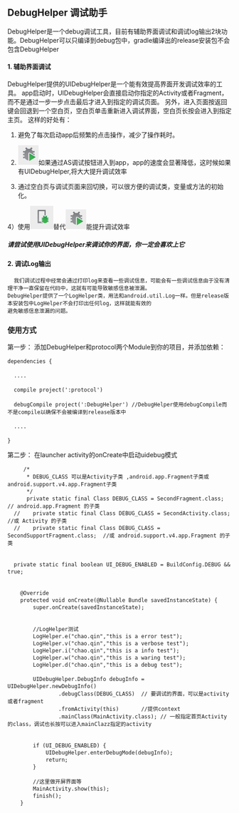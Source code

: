 ## DebugHelper  调试助手

DebugHelper是一个debug调试工具，目前有辅助界面调试和调试log输出2块功能。DebugHelper可以只编译到debug包中，gradle编译出的release安装包不会包含DebugHelper


#### 1. 辅助界面调试

DebugHelper提供的UIDebugHelper是一个能有效提高界面开发调试效率的工具。
app启动时，UIDebugHelper会直接启动你指定的Activity或者Fragment，而不是通过一步一步点击最后才进入到指定的调试页面。
另外，进入页面按返回键会回退到一个空白页，空白页单击重新进入调试界面，空白页长按会进入到指定主页。
这样的好处有：
   1) 避免了每次启动app后频繁的点击操作，减少了操作耗时。

   2)  ![debug按钮](./images/img_as_debug.png)如果通过AS调试按钮进入到app，app的速度会显著降低，这时候如果有UIDebugHelper,将大大提升调试效率

   3) 通过空白页与调试页面来回切换，可以很方便的调试类，变量或方法的初始化。

   4）使用![attatch按钮](./images/img_as_attach_debug.png)替代![debug按钮](./images/img_as_debug.png)能提升调试效率

##### 请尝试使用UIDebugHelper来调试你的界面，你一定会喜欢上它

#### 2. 调试Log输出
      我们调试过程中经常会通过打印log来查看一些调试信息，可能会有一些调试信息由于没有清理干净一直保留在代码中，这就有可能导致敏感信息被泄漏。
    DebugHelper提供了一个LogHelper类，用法和android.util.Log一样。但是release版本安装包中LogHelper不会打印出任何log，这样就能有效的
    避免敏感信息泄漏的问题。



### 使用方式
第一步： 添加DebugHelper和protocol两个Module到你的项目，并添加依赖：
```
dependencies {

  ....

  compile project(':protocol')

  debugCompile project(':DebugHelper') //DebugHelper使用debugCompile而不是compile以确保不会被编译到release版本中

  ....

}

```

第二步： 在launcher activity的onCreate中启动uidebug模式

```
     /*
      * DEBUG_CLASS 可以是Activity子类 ,android.app.Fragment子类或android.support.v4.app.Fragment子类
      */
      private static final Class DEBUG_CLASS = SecondFragment.class;    // android.app.Fragment 的子类
  //    private static final Class DEBUG_CLASS = SecondActivity.class;  //或 Activity 的子类
  //    private static final Class DEBUG_CLASS = SecondSupportFragment.class;  //或 android.support.v4.app.Fragment 的子类


  private static final boolean UI_DEBUG_ENABLED = BuildConfig.DEBUG && true;


    @Override
    protected void onCreate(@Nullable Bundle savedInstanceState) {
        super.onCreate(savedInstanceState);


        //LogHelper测试
        LogHelper.e("chao.qin","this is a error test");    
        LogHelper.v("chao.qin","this is a verbose test");
        LogHelper.i("chao.qin","this is a info test");
        LogHelper.w("chao.qin","this is a waring test");
        LogHelper.d("chao.qin","this is a debug test");

        UIDebugHelper.DebugInfo debugInfo = UIDebugHelper.newDebugInfo()
                .debugClass(DEBUG_CLASS)  // 要调试的界面，可以是activity或者fragment
                .fromActivity(this)       //提供context
                .mainClass(MainActivity.class); // 一般指定首页Activity的class，调试也长按可以进入mainClazz指定的activity


        if (UI_DEBUG_ENABLED) {
            UIDebugHelper.enterDebugMode(debugInfo);
            return;
        }

        //这里做开屏界面等
        MainActivity.show(this);
        finish();
    }
```
